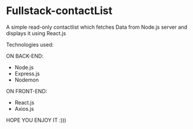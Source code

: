 # Fullstack-contactList

A simple read-only contactlist which fetches Data from Node.js server and displays it using React.js

Technologies used:
 
 ON BACK-END:
  - Node.js
  - Express.js
  - Nodemon
  
 ON FRONT-END:
  - React.js
  - Axios.js
  
 HOPE YOU ENJOY IT :)))
